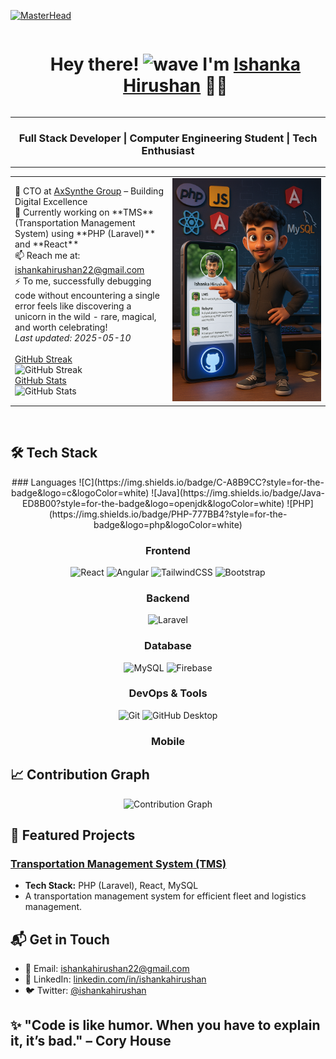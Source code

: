 [![MasterHead](https://cubettech.com/wp-content/uploads/2021/05/WEB-Full-Stack-Developer.jpg)](https://ishankahirushan.github.io)

<div id="user-content-toc">
  <ul align="center">
    <summary>
      <h1 style="display: inline-block">
        Hey there! <img src="https://media.giphy.com/media/hvRJCLFzcasrR4ia7z/giphy.gif" width="35" alt="wave" /> I'm <a href="https://ishankahirushan.github.io/" target="_blank" rel="noopener noreferrer">Ishanka Hirushan</a> 👨‍💻
      </h1>
    </summary>
  </ul>
</div>

<hr>

<h3 align="center">Full Stack Developer | Computer Engineering Student | Tech Enthusiast</h3>

<hr>

<div align="center">
  <table>
    <tr>
      <td width="50%">
        💼 CTO at <a href="https://www.axsynthegroup.me" target="_blank">AxSynthe Group</a> – Building Digital Excellence<br>
        🌱 Currently working on **TMS** (Transportation Management System) using **PHP (Laravel)** and **React**<br>
        📫 Reach me at: <a href="mailto:ishankahirushan22@gmail.com">ishankahirushan22@gmail.com</a><br>
        ⚡ To me, successfully debugging code without encountering a single error feels like discovering a unicorn in the wild - rare, magical, and worth celebrating!<br>
        <i>Last updated: 2025-05-10</i><br>
        <br>
        <a href="https://github.com/ishankahirushan" target="_blank">GitHub Streak</a><br>
        <img src="https://github-readme-streak-stats.herokuapp.com/?user=ishankahirushan&theme=tokyonight&hide_border=true" alt="GitHub Streak" /><br>
        <a href="https://github.com/ishankahirushan" target="_blank">GitHub Stats</a><br>
        <img src="https://github-stats-alpha.vercel.app/api?username=ishankahirushan&cc=000000&tc=04e8f0&ic=fff&bc=000&hide_border=true" alt="GitHub Stats" />
      </td>
      <td width="50%">
        <img src="https://github.com/ishankahirushan/ishankahirushan/blob/main/Image-1.png" alt="coding gif" />
      </td>
    </tr>
  </table>
</div>

<br>

## 🛠️ Tech Stack

<div align="center">
  ### Languages
  ![C](https://img.shields.io/badge/C-A8B9CC?style=for-the-badge&logo=c&logoColor=white)
  ![Java](https://img.shields.io/badge/Java-ED8B00?style=for-the-badge&logo=openjdk&logoColor=white)
  ![PHP](https://img.shields.io/badge/PHP-777BB4?style=for-the-badge&logo=php&logoColor=white)

  ### Frontend
  ![React](https://img.shields.io/badge/React-20232A?style=for-the-badge&logo=react&logoColor=61DAFB)
  ![Angular](https://img.shields.io/badge/Angular-DD0031?style=for-the-badge&logo=angular&logoColor=white)
  ![TailwindCSS](https://img.shields.io/badge/TailwindCSS-38B2AC?style=for-the-badge&logo=tailwind-css&logoColor=white)
  ![Bootstrap](https://img.shields.io/badge/Bootstrap-563D7C?style=for-the-badge&logo=bootstrap&logoColor=white)

  ### Backend
  ![Laravel](https://img.shields.io/badge/Laravel-FF2D20?style=for-the-badge&logo=laravel&logoColor=white)

  ### Database
  ![MySQL](https://img.shields.io/badge/MySQL-4479A1?style=for-the-badge&logo=mysql&logoColor=white)
  ![Firebase](https://img.shields.io/badge/Firebase-FFCA28?style=for-the-badge&logo=firebase&logoColor=black)

  ### DevOps & Tools
  ![Git](https://img.shields.io/badge/Git-F05032?style=for-the-badge&logo=git&logoColor=white)
  ![GitHub Desktop](https://img.shields.io/badge/GitHub_Desktop-24292F?style=for-the-badge&logo=github&logoColor=white)
  
  ### Mobile
</div>

## 📈 Contribution Graph

<div align="center">
  <img src="https://github-readme-activity-graph.vercel.app/graph?username=ishankahirushan&bg_color=1a1b27&color=58a6ff&line=38bdae&point=bf91f3&area=true&hide_border=true" alt="Contribution Graph" />
</div>

## 🚀 Featured Projects

### [Transportation Management System (TMS)](https://github.com/ishankahirushan/tms)
- **Tech Stack:** PHP (Laravel), React, MySQL
- A transportation management system for efficient fleet and logistics management.

## 📬 Get in Touch
- 📧 Email: [ishankahirushan22@gmail.com](mailto:ishankahirushan22@gmail.com)
- 💼 LinkedIn: [linkedin.com/in/ishankahirushan](https://www.linkedin.com/in/ishankahirushan)
- 🐦 Twitter: [@ishankahirushan](https://twitter.com/ishankahirushan)

## ✨ "Code is like humor. When you have to explain it, it’s bad." – Cory House
